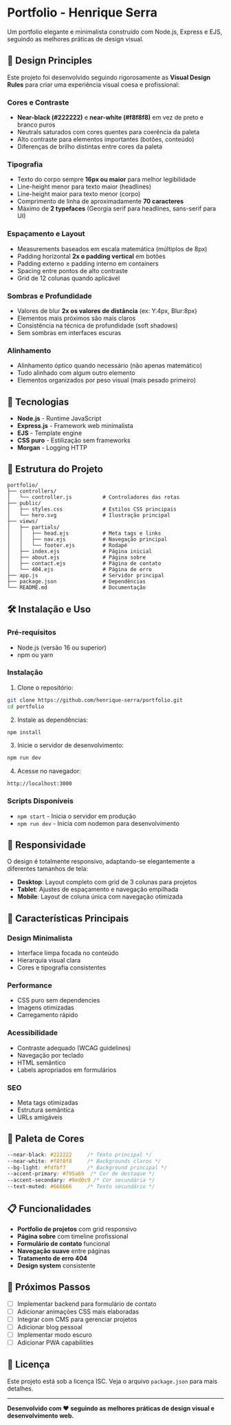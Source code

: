# Portfolio - Henrique Serra

Um portfolio elegante e minimalista construído com Node.js, Express e EJS, seguindo as melhores práticas de design visual.

## 🎨 Design Principles

Este projeto foi desenvolvido seguindo rigorosamente as **Visual Design Rules** para criar uma experiência visual coesa e profissional:

### Cores e Contraste
- **Near-black (#222222)** e **near-white (#f8f8f8)** em vez de preto e branco puros
- Neutrals saturados com cores quentes para coerência da paleta
- Alto contraste para elementos importantes (botões, conteúdo)
- Diferenças de brilho distintas entre cores da paleta

### Tipografia
- Texto do corpo sempre **16px ou maior** para melhor legibilidade
- Line-height menor para texto maior (headlines)
- Line-height maior para texto menor (corpo)
- Comprimento de linha de aproximadamente **70 caracteres**
- Máximo de **2 typefaces** (Georgia serif para headlines, sans-serif para UI)

### Espaçamento e Layout
- Measurements baseados em escala matemática (múltiplos de 8px)
- Padding horizontal **2x o padding vertical** em botões
- Padding externo ≥ padding interno em containers
- Spacing entre pontos de alto contraste
- Grid de 12 colunas quando aplicável

### Sombras e Profundidade
- Valores de blur **2x os valores de distância** (ex: Y:4px, Blur:8px)
- Elementos mais próximos são mais claros
- Consistência na técnica de profundidade (soft shadows)
- Sem sombras em interfaces escuras

### Alinhamento
- Alinhamento óptico quando necessário (não apenas matemático)
- Tudo alinhado com algum outro elemento
- Elementos organizados por peso visual (mais pesado primeiro)

## 🚀 Tecnologias

- **Node.js** - Runtime JavaScript
- **Express.js** - Framework web minimalista
- **EJS** - Template engine
- **CSS puro** - Estilização sem frameworks
- **Morgan** - Logging HTTP

## 📁 Estrutura do Projeto

```
portfolio/
├── controllers/
│   └── controller.js          # Controladores das rotas
├── public/
│   ├── styles.css             # Estilos CSS principais
│   └── hero.svg               # Ilustração principal
├── views/
│   ├── partials/
│   │   ├── head.ejs           # Meta tags e links
│   │   ├── nav.ejs            # Navegação principal
│   │   └── footer.ejs         # Rodapé
│   ├── index.ejs              # Página inicial
│   ├── about.ejs              # Página sobre
│   ├── contact.ejs            # Página de contato
│   └── 404.ejs                # Página de erro
├── app.js                     # Servidor principal
├── package.json               # Dependências
└── README.md                  # Documentação
```

## 🛠️ Instalação e Uso

### Pré-requisitos
- Node.js (versão 16 ou superior)
- npm ou yarn

### Instalação

1. Clone o repositório:
```bash
git clone https://github.com/henrique-serra/portfolio.git
cd portfolio
```

2. Instale as dependências:
```bash
npm install
```

3. Inicie o servidor de desenvolvimento:
```bash
npm run dev
```

4. Acesse no navegador:
```
http://localhost:3000
```

### Scripts Disponíveis

- `npm start` - Inicia o servidor em produção
- `npm run dev` - Inicia com nodemon para desenvolvimento

## 📱 Responsividade

O design é totalmente responsivo, adaptando-se elegantemente a diferentes tamanhos de tela:

- **Desktop**: Layout completo com grid de 3 colunas para projetos
- **Tablet**: Ajustes de espaçamento e navegação empilhada
- **Mobile**: Layout de coluna única com navegação otimizada

## 🎯 Características Principais

### Design Minimalista
- Interface limpa focada no conteúdo
- Hierarquia visual clara
- Cores e tipografia consistentes

### Performance
- CSS puro sem dependencies
- Imagens otimizadas
- Carregamento rápido

### Acessibilidade
- Contraste adequado (WCAG guidelines)
- Navegação por teclado
- HTML semântico
- Labels apropriados em formulários

### SEO
- Meta tags otimizadas
- Estrutura semântica
- URLs amigáveis

## 🎨 Paleta de Cores

```css
--near-black: #222222     /* Texto principal */
--near-white: #f8f8f8     /* Backgrounds claros */
--bg-light: #fdfbf7       /* Background principal */
--accent-primary: #795a69  /* Cor de destaque */
--accent-secondary: #9ed0c9 /* Cor secundária */
--text-muted: #666666     /* Texto secundário */
```

## 📋 Funcionalidades

- **Portfolio de projetos** com grid responsivo
- **Página sobre** com timeline profissional
- **Formulário de contato** funcional
- **Navegação suave** entre páginas
- **Tratamento de erro 404**
- **Design system** consistente

## 🔄 Próximos Passos

- [ ] Implementar backend para formulário de contato
- [ ] Adicionar animações CSS mais elaboradas
- [ ] Integrar com CMS para gerenciar projetos
- [ ] Adicionar blog pessoal
- [ ] Implementar modo escuro
- [ ] Adicionar PWA capabilities

## 📄 Licença

Este projeto está sob a licença ISC. Veja o arquivo `package.json` para mais detalhes.

---

**Desenvolvido com ❤️ seguindo as melhores práticas de design visual e desenvolvimento web.**